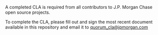 A completed CLA is required from all contributors to J.P. Morgan Chase
open source projects.

To complete the CLA, please fill out and sign the most recent document
available in this repository and email it to quorum_cla@jpmorgan.com
